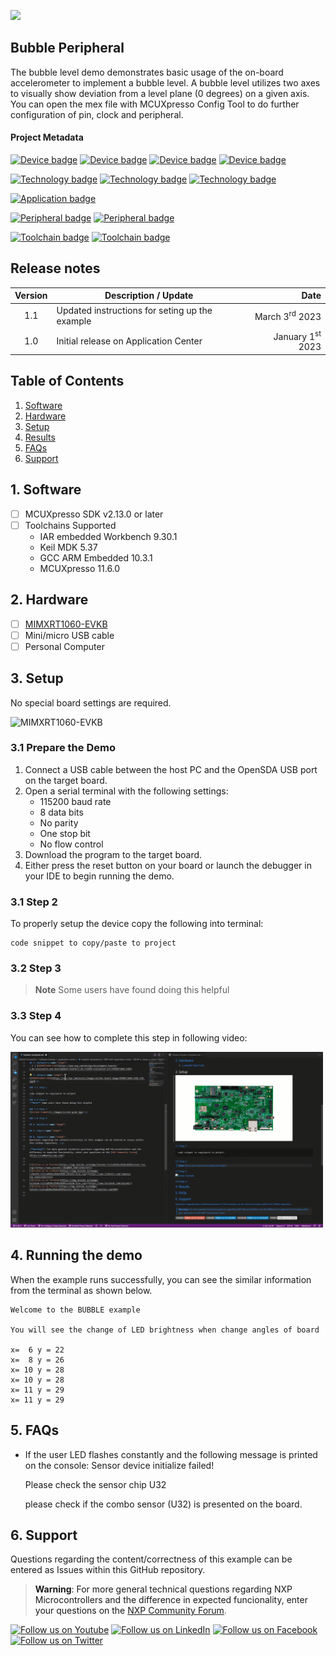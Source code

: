 [<img src="https://logodix.com/logo/653102.png" width="100"/>](https://www.nxp.com)

## Bubble Peripheral
The bubble level demo demonstrates basic usage of the on-board accelerometer to implement a bubble level. A bubble level utilizes two axes to visually show deviation from a level plane (0 degrees) on a given axis. You can open the mex file with MCUXpresso Config Tool to do further configuration of pin, clock and peripheral.

#### Project Metadata
<!----- Devices ----->
[![Device badge](https://img.shields.io/badge/Device-RT1060-blue)](https://github.com/search?q=org%3ANXP-mcuxpresso+RT1060+in%3Areadme&type=Repositories)
[![Device badge](https://img.shields.io/badge/Device-LPC55S69-blue)](https://github.com/search?q=org%3ANXP-mcuxpresso+LPC55S69+in%3Areadme&type=Repositories)
[![Device badge](https://img.shields.io/badge/Device-MCX9N-blue)](https://github.com/search?q=org%3ANXP-mcuxpresso+MCX9N+in%3Areadme&type=Repositories+org:nxp)
[![Device badge](https://img.shields.io/badge/Device-K22F-blue)](https://github.com/search?q=org%3ANXP-mcuxpresso+K22F+in%3Areadme&type=Repositories)
</p>

<!----- Technologies ----->
[![Technology badge](https://img.shields.io/badge/Technology-Low%20Power-yellowgreen)](https://github.com/search?q=org%3ANXP-mcuxpresso+low%20power+in%3Areadme&type=Repositories)
[![Technology badge](https://img.shields.io/badge/Technology-Audio-yellowgreen)](https://github.com/search?q=org%3ANXP-mcuxpresso+audio+in%3Areadme&type=Repositories)
[![Technology badge](https://img.shields.io/badge/Technology-Sensor-yellowgreen)](https://github.com/search?q=org%3ANXP-mcuxpresso+sensor+in%3Areadme&type=Repositories)
</p>

<!----- Applications ----->
[![Application badge](https://img.shields.io/badge/Application-INDUSTRIAL-lightgrey)](https://github.com/search?q=org%3ANXP-mcuxpresso+industrial+in%3Areadme&type=Repositories)
</p>

<!----- Peripherals -----> 
[![Peripheral badge](https://img.shields.io/badge/Peripheral-I2C-yellow)](https://github.com/search?q=org%3ANXP-mcuxpresso+i2c+in%3Areadme&type=Repositories)
[![Peripheral badge](https://img.shields.io/badge/Peripheral-UART-yellow)](https://github.com/search?q=org%3ANXP-mcuxpresso+uart+in%3Areadme&type=Repositories)
</p>

<!----- Toolchains ----->  
[![Toolchain badge](https://img.shields.io/badge/Toolchain-ARMGCC-orange)](https://github.com/search?q=org%3ANXP-mcuxpresso+armgcc+in%3Areadme&type=Repositories)
[![Toolchain badge](https://img.shields.io/badge/Toolchain-MCUXPRESSO-orange)](https://github.com/search?q=org%3ANXP-mcuxpresso+mcuxpresso+in%3Areadme&type=Repositories)
</p>

## Release notes
| Version | Description / Update                           | Date                        |
|:-------:|------------------------------------------------|----------------------------:|
| 1.1     | Updated instructions for seting up the example | March 3<sup>rd</sup> 2023   |
| 1.0     | Initial release on Application Center          | January 1<sup>st</sup> 2023 |

## Table of Contents
1. [Software](#step1)
1. [Hardware](#step2)
1. [Setup](#step3)
1. [Results](#step4)
1. [FAQs](#step5) 
1. [Support](#step6)

## 1. Software<a name="step1">
- [ ] MCUXpresso SDK v2.13.0 or later
- [ ] Toolchains Supported
    - IAR embedded Workbench  9.30.1
    - Keil MDK  5.37
    - GCC ARM Embedded  10.3.1
    - MCUXpresso  11.6.0

## 2. Hardware<a name="step2">
- [ ] [MIMXRT1060-EVKB](https://www.nxp.com/design/development-boards/i-mx-evaluation-and-development-boards/i-mx-rt1060-evaluation-kit:MIMXRT1060-EVKB)
- [ ] Mini/micro USB cable
- [ ] Personal Computer

## 3. Setup<a name="step3">
No special board settings are required.</p>
![MIMXRT1060-EVKB](https://www.nxp.com/assets/images/en/dev-board-image/MIMXRT1060-EVKB-TOP.jpg)</p>

### 3.1 Prepare the Demo
1.  Connect a USB cable between the host PC and the OpenSDA USB port on the target board.
2.  Open a serial terminal with the following settings:
    - 115200 baud rate
    - 8 data bits
    - No parity
    - One stop bit
    - No flow control
3.  Download the program to the target board.
4.  Either press the reset button on your board or launch the debugger in your IDE to begin running the demo.

### 3.1 Step 2
To properly setup the device copy the following into terminal: </p>
```
code snippet to copy/paste to project
```
### 3.2 Step 3
>**Note** Some users have found doing this helpful
### 3.3 Step 4
You can see how to complete this step in following video:</p>
<img src="images/adding-web-images.gif" width="500"/> </p>

## 4. Running the demo<a name="step4">
When the example runs successfully, you can see the similar
information from the terminal as shown below.

~~~~~~~~~~~~~~~~~~~~~
Welcome to the BUBBLE example

You will see the change of LED brightness when change angles of board

x=  6 y = 22
x=  8 y = 26
x= 10 y = 28
x= 10 y = 28
x= 11 y = 29
x= 11 y = 29
~~~~~~~~~~~~~~~~~~~~~

## 5. FAQs<a name="step5">
- If the user LED flashes constantly and the following message is printed on the console:
    Sensor device initialize failed!

    Please check the sensor chip U32

  please check if the combo sensor (U32) is presented on the board.
  
## 6. Support<a name="step6">
Questions regarding the content/correctness of this example can be entered as Issues within this GitHub repository. </p>
>**Warning**: For more general technical questions regarding NXP Microcontrollers and the difference in expected funcionality, enter your questions on the [NXP Community Forum](https://community.nxp.com/).


[![Follow us on Youtube](https://img.shields.io/badge/Youtube-Follow%20us%20on%20Youtube-red.svg)](https://www.youtube.com/@NXP_Semiconductors)
[![Follow us on LinkedIn](https://img.shields.io/badge/LinkedIn-Follow%20us%20on%20LinkedIn-blue.svg)](https://www.linkedin.com/company/nxp-semiconductors)
[![Follow us on Facebook](https://img.shields.io/badge/Facebook-Follow%20us%20on%20Facebook-blue.svg)](https://www.facebook.com/nxpsemi/)
[![Follow us on Twitter](https://img.shields.io/badge/Twitter-Follow%20us%20on%20Twitter-white.svg)](https://twitter.com/NXP)
